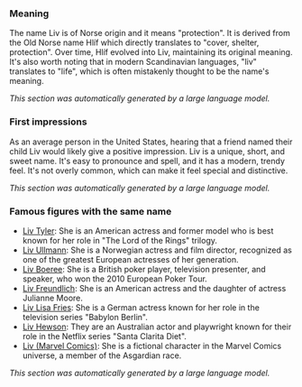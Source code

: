### Meaning
The name Liv is of Norse origin and it means "protection". It is derived from the Old Norse name Hlíf which directly translates to "cover, shelter, protection". Over time, Hlíf evolved into Liv, maintaining its original meaning. It's also worth noting that in modern Scandinavian languages, "liv" translates to "life", which is often mistakenly thought to be the name's meaning.

_This section was automatically generated by a large language model._

### First impressions
As an average person in the United States, hearing that a friend named their child Liv would likely give a positive impression. Liv is a unique, short, and sweet name. It's easy to pronounce and spell, and it has a modern, trendy feel. It's not overly common, which can make it feel special and distinctive.

_This section was automatically generated by a large language model._

### Famous figures with the same name
- [Liv Tyler](https://en.wikipedia.org/wiki/Liv_Tyler): She is an American actress and former model who is best known for her role in "The Lord of the Rings" trilogy.
- [Liv Ullmann](https://en.wikipedia.org/wiki/Liv_Ullmann): She is a Norwegian actress and film director, recognized as one of the greatest European actresses of her generation.
- [Liv Boeree](https://en.wikipedia.org/wiki/Liv_Boeree): She is a British poker player, television presenter, and speaker, who won the 2010 European Poker Tour.
- [Liv Freundlich](https://en.wikipedia.org/wiki/Liv_Freundlich): She is an American actress and the daughter of actress Julianne Moore.
- [Liv Lisa Fries](https://en.wikipedia.org/wiki/Liv_Lisa_Fries): She is a German actress known for her role in the television series "Babylon Berlin".
- [Liv Hewson](https://en.wikipedia.org/wiki/Liv_Hewson): They are an Australian actor and playwright known for their role in the Netflix series "Santa Clarita Diet".
- [Liv (Marvel Comics)](https://en.wikipedia.org/wiki/Liv_(Marvel_Comics)): She is a fictional character in the Marvel Comics universe, a member of the Asgardian race.

_This section was automatically generated by a large language model._